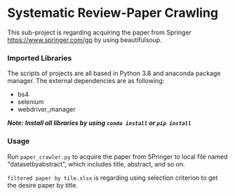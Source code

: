 # Systematic Review-Paper Crawling

This sub-project is regarding acquiring the paper from Springer https://www.springer.com/gp by using beautifulsoup.

### Imported Libraries
The scripts of projects are all based in Python 3.8 and anaconda package manager. The external dependencies are as following:

* bs4
* selenium
* webdriver_manager

***Note: Install all libraries by using `conda install` or `pip install`***

### Usage
Run `paper_crawler.py` to acquire the paper from SPringer to local file named "datasetbyabstract", which includes title, abstract, and so on.

`filtered paper by tile.xlsx` is regarding using selection criterion to get the desire paper by title.
